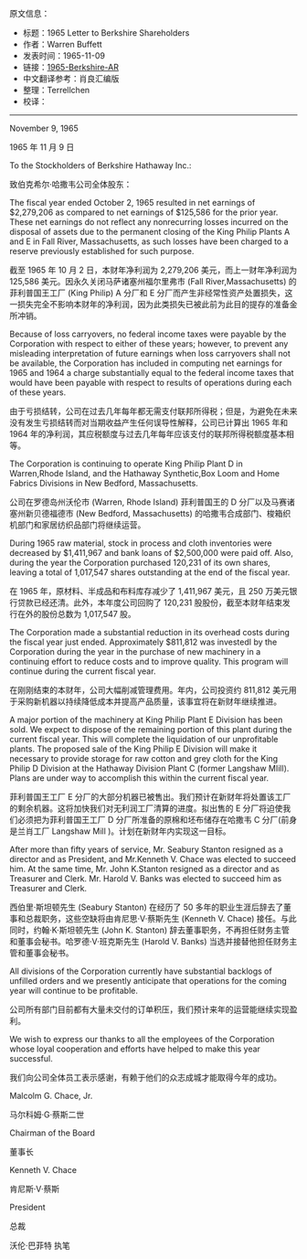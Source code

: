 原文信息：

- 标题：1965 Letter to Berkshire Shareholders
- 作者：Warren Buffett
- 发表时间：1965-11-09
- 链接：[1965-Berkshire-AR](https://theoraclesclassroom.com/wp-content/uploads/2019/09/1965-Berkshire-AR.pdf)
- 中文翻译参考：肖良汇编版
- 整理：Terrellchen
- 校译：

---

November 9, 1965

1965 年 11 月 9 日

To the Stockholders of Berkshire Hathaway Inc.:

致伯克希尔·哈撒韦公司全体股东：

The fiscal year ended October 2, 1965 resulted in net earnings of $2,279,206 as compared to net earnings of $125,586 for the prior year. These net earnings do not reflect any nonrecurring losses incurred on the disposal of assets due to the permanent closing of the King Philip Plants A and E in Fall River, Massachusetts, as such losses have been charged to a reserve previously established for such purpose.

截至 1965 年 10 月 2 日，本财年净利润为 2,279,206 美元，而上一财年净利润为 125,586 美元。因永久关闭马萨诸塞州福尔里弗市 (Fall River,Massachusetts) 的菲利普国王工厂 (King Philip)  A 分厂和  E 分厂而产生非经常性资产处置损失，这一损失完全不影响本财年的净利润，因为此类损失已被此前为此目的提存的准备金所冲销。

Because of loss carryovers, no federal income taxes were payable by the Corporation with respect to either of these years; however, to prevent any misleading interpretation of future earnings when loss carryovers shall not be available, the Corporation has included in computing net earnings for 1965 and 1964 a charge substantially equal to the federal income taxes that would have been payable with respect to results of operations during each of these years.

由于亏损结转，公司在过去几年每年都无需支付联邦所得税；但是，为避免在未来没有发生亏损结转而对当期收益产生任何误导性解释，公司已计算出 1965 年和 1964 年的净利润，其应税额度与过去几年每年应该支付的联邦所得税额度基本相等。

The Corporation is continuing to operate King Philip Plant D in Warren,Rhode Island, and the Hathaway Synthetic,Box Loom and Home Fabrics Divisions in New Bedford, Massachusetts.

公司在罗德岛州沃伦市 (Warren, Rhode Island) 菲利普国王的 D 分厂以及马赛诸塞州新贝德福德市 (New Bedford, Massachusetts) 的哈撒韦合成部门、梭箱织机部门和家居纺织品部门将继续运营。

During 1965 raw material, stock in process and cloth inventories were decreased by $1,411,967 and bank loans of $2,500,000 were paid off. Also, during the year the Corporation purchased 120,231 of its own shares, leaving a total of 1,017,547 shares outstanding at the end of the fiscal year.

在 1965 年，原材料、半成品和布料库存减少了 1,411,967 美元，且  250 万美元银行贷款已经还清。此外，本年度公司回购了 120,231 股股份，截至本财年结束发行在外的股份总数为 1,017,547 股。

The Corporation made a substantial reduction in its overhead costs during the fiscal year just ended. Approximately $811,812 was investedI by the Corporation during the year in the purchase of new machinery in a continuing effort to reduce costs and to improve quality. This program will continue during the current fiscal year.

在刚刚结束的本财年，公司大幅削减管理费用。年内，公司投资约 811,812 美元用于采购新机器以持续降低成本并提高产品质量，该事宜将在新财年继续推进。

A major portion of the machinery at King Philip Plant E Division has been sold. We expect to dispose of the remaining portion of this plant during the current fiscal year. This will complete the liquidation of our unprofitable plants. The proposed sale of the King Philip E Division will make it necessary to provide storage for raw cotton and grey cloth for the King Philip D Division at the Hathaway Division Plant C (former Langshaw MIill). Plans are under way to accomplish this within the current fiscal year.

菲利普国王工厂 E 分厂的大部分机器已被售出。我们预计在新财年将处置该工厂的剩余机器。这将加快我们对无利润工厂清算的进度。拟出售的 E 分厂将迫使我们必须把为菲利普国王工厂 D 分厂所准备的原棉和坯布储存在哈撒韦 C 分厂(前身是兰肖工厂 Langshaw Mill )。计划在新财年内实现这一目标。

After more than fifty years of service, Mr. Seabury Stanton resigned as a director and as President, and Mr.Kenneth V. Chace was elected to succeed him. At the same time, Mr. John K.Stanton resigned as a director and as Treasurer and Clerk. Mr. Harold V. Banks was elected to succeed him as Treasurer and Clerk.

西伯里·斯坦顿先生 (Seabury Stanton) 在经历了 50 多年的职业生涯后辞去了董事和总裁职务，这些空缺将由肯尼思·V·蔡斯先生 (Kenneth V. Chace) 接任。与此同时，约翰·K·斯坦顿先生 (John K. Stanton)  辞去董事职务，不再担任财务主管和董事会秘书。哈罗德·V·班克斯先生  (Harold V. Banks) 当选并接替他担任财务主管和董事会秘书。

All divisions of the Corporation currently have substantial backlogs of unfilled orders and we presently anticipate that operations for the coming year will continue to be profitable.

公司所有部门目前都有大量未交付的订单积压，我们预计来年的运营能继续实现盈利。

We wish to express our thanks to all the employees of the Corporation whose loyal cooperation and efforts have helped to make this year successful.

我们向公司全体员工表示感谢，有赖于他们的众志成城才能取得今年的成功。

Malcolm G. Chace, Jr.

马尔科姆·G·蔡斯二世

Chairman of the Board

董事长

Kenneth V. Chace 

肯尼斯·V·蔡斯 

President 

总裁

沃伦·巴菲特 执笔